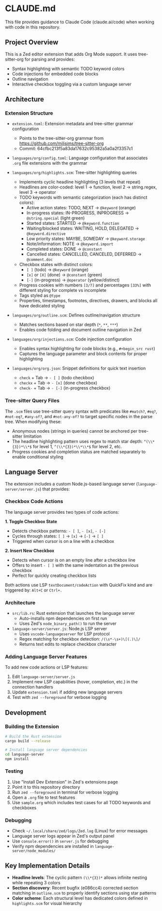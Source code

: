 # CLAUDE.md

This file provides guidance to Claude Code (claude.ai/code) when working with code in this repository.

## Project Overview

This is a Zed editor extension that adds Org Mode support. It uses tree-sitter-org for parsing and provides:
- Syntax highlighting with semantic TODO keyword colors
- Code injections for embedded code blocks
- Outline navigation
- Interactive checkbox toggling via a custom language server

## Architecture

### Extension Structure

- `extension.toml`: Extension metadata and tree-sitter grammar configuration
  - Points to the tree-sitter-org grammar from https://github.com/milisims/tree-sitter-org
  - Commit: 64cfbc213f5a83da17632c95382a5a0a2f3357c1

- `languages/org/config.toml`: Language configuration that associates `.org` file extensions with the grammar

- `languages/org/highlights.scm`: Tree-sitter highlighting queries
  - Implements cyclic headline highlighting (3 levels that repeat)
  - Headlines are color-coded: level 1 → function, level 2 → string.regex, level 3 → operator
  - TODO keywords with semantic categorization (each has distinct colors):
    - Active action states: TODO, NEXT → `@keyword` (orange)
    - In-progress states: IN-PROGRESS, INPROGRESS → `@string.special` (light green)
    - Started states: STARTED → `@keyword.function`
    - Waiting/blocked states: WAITING, HOLD, DELEGATED → `@keyword.directive`
    - Low priority states: MAYBE, SOMEDAY → `@keyword.storage`
    - Note/information: NOTE → `@keyword.import`
    - Completed states: DONE → `@constant`
    - Cancelled states: CANCELLED, CANCELED, DEFERRED → `@comment.doc`
  - Checkbox states with distinct colors:
    - `[ ]` (todo) → `@keyword` (orange)
    - `[x]` or `[X]` (done) → `@constant` (green)
    - `[-]` (in-progress) → `@operator` (yellow/distinct)
  - Progress cookies with numbers `[3/7]` and percentages `[33%]` with different styling for complete vs incomplete
  - Tags styled as `@type`
  - Properties, timestamps, footnotes, directives, drawers, and blocks all have dedicated styling

- `languages/org/outline.scm`: Defines outline/navigation structure
  - Matches sections based on star depth (`*`, `**`, `***`)
  - Enables code folding and document outline navigation in Zed

- `languages/org/injections.scm`: Code injection configuration
  - Enables syntax highlighting for code blocks (e.g., `#+begin_src rust`)
  - Captures the language parameter and block contents for proper highlighting

- `languages/org/org.json`: Snippet definitions for quick text insertion
  - `check` + Tab → `- [ ]` (todo checkbox)
  - `checkx` + Tab → `- [x]` (done checkbox)
  - `check-` + Tab → `- [-]` (in-progress checkbox)

### Tree-sitter Query Files

The `.scm` files use tree-sitter query syntax with predicates like `#match?`, `#eq?`, `#not-eq?`, `#any-of?`, and `#not-any-of?` to target specific nodes in the parse tree. When modifying these:

- Anonymous nodes (strings in queries) cannot be anchored per tree-sitter limitation
- The headline highlighting pattern uses regex to match star depth: `^(\\*{3})*\\*$` for level 1, `^(\\*{3})*\\*\\*$` for level 2, etc.
- Progress cookies and completion status are matched separately to enable conditional styling

## Language Server

The extension includes a custom Node.js-based language server (`language-server/server.js`) that provides:

### Checkbox Code Actions

The language server provides two types of code actions:

**1. Toggle Checkbox State**
- Detects checkbox patterns: `- [ ]`, `- [x]`, `- [-]`
- Cycles through states: `[ ]` → `[x]` → `[-]` → `[ ]`
- Triggered when cursor is on a line with a checkbox

**2. Insert New Checkbox**
- Detects when cursor is on an empty line after a checkbox line
- Offers to insert `- [ ]` with the same indentation as the previous checkbox
- Perfect for quickly creating checkbox lists

Both actions use LSP `textDocument/codeAction` with QuickFix kind and are triggered by: `Alt+C` or `Ctrl+.`

### Architecture

- `src/lib.rs`: Rust extension that launches the language server
  - Auto-installs npm dependencies on first run
  - Uses Zed's `node_binary_path()` to run the server
- `language-server/server.js`: Node.js LSP server
  - Uses `vscode-languageserver` for LSP protocol
  - Regex matching for checkbox detection: `/(\s*-\s+)\[(.)\]/`
  - Returns text edits to replace checkbox character

### Adding Language Server Features

To add new code actions or LSP features:
1. Edit `language-server/server.js`
2. Implement new LSP capabilities (hover, completion, etc.) in the connection handlers
3. Update `extension.toml` if adding new language servers
4. Test with `zed --foreground` for verbose logging

## Development

### Building the Extension

```bash
# Build the Rust extension
cargo build --release

# Install language server dependencies
cd language-server
npm install
```

### Testing

1. Use "Install Dev Extension" in Zed's extensions page
2. Point it to this repository directory
3. Run `zed --foreground` in terminal for verbose logging
4. Open a `.org` file to test features
5. Use `sample.org` which includes test cases for all TODO keywords and checkboxes

### Debugging

- Check `~/.local/share/zed/logs/Zed.log` (Linux) for error messages
- Language server logs appear in Zed's output panel
- Use `console.error()` in `server.js` for debugging
- Verify npm dependencies are installed in `language-server/node_modules/`

## Key Implementation Details

- **Headline levels**: The cyclic pattern `(\\*{3})*` allows infinite nesting while repeating 3 colors
- **Section discovery**: Recent bugfix (e086cc4) corrected section matching in `outline.scm` to properly identify sections using star patterns
- **Color scheme**: Each structural level has dedicated colors defined in `highlights.scm` for visual hierarchy
